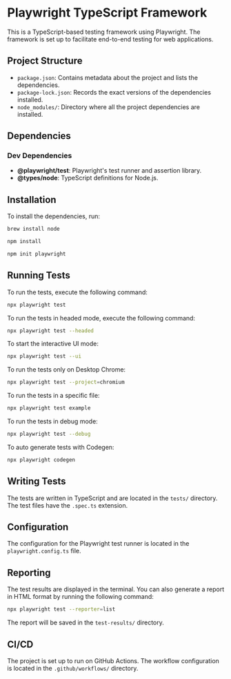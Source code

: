 # Playwright TypeScript Framework

This is a TypeScript-based testing framework using Playwright. The framework is set up to facilitate end-to-end testing for web applications.

## Project Structure

- `package.json`: Contains metadata about the project and lists the dependencies.
- `package-lock.json`: Records the exact versions of the dependencies installed.
- `node_modules/`: Directory where all the project dependencies are installed.

## Dependencies

### Dev Dependencies

- **@playwright/test**: Playwright's test runner and assertion library.
- **@types/node**: TypeScript definitions for Node.js.

## Installation

To install the dependencies, run:


```zsh
brew install node
```

```zsh
npm install
```

```zsh
npm init playwright
```

## Running Tests

To run the tests, execute the following command:

```zsh
npx playwright test
```

To run the tests in headed mode, execute the following command:

```zsh
npx playwright test --headed
```

To start the interactive UI mode:

```zsh
npx playwright test --ui
```

To run the tests only on Desktop Chrome:

```zsh
npx playwright test --project=chromium
```

To run the tests in a specific file:

```zsh
npx playwright test example
```

To run the tests in debug mode:

```zsh
npx playwright test --debug
```

To auto generate tests with Codegen:

```zsh
npx playwright codegen
```


## Writing Tests

The tests are written in TypeScript and are located in the `tests/` directory. The test files have the `.spec.ts` extension.

## Configuration

The configuration for the Playwright test runner is located in the `playwright.config.ts` file.

## Reporting

The test results are displayed in the terminal. You can also generate a report in HTML format by running the following command:

```zsh
npx playwright test --reporter=list
```

The report will be saved in the `test-results/` directory.

## CI/CD

The project is set up to run on GitHub Actions. The workflow configuration is located in the `.github/workflows/` directory.